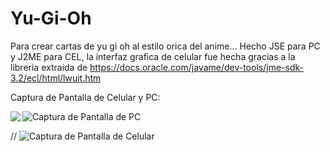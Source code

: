 # Yu-Gi-Oh
Para crear cartas de yu gi oh al estilo orica del anime... Hecho JSE para PC y J2ME para CEL, la interfaz grafica de celular fue hecha gracias a la libreria extraida de https://docs.oracle.com/javame/dev-tools/jme-sdk-3.2/ecl/html/lwuit.htm

Captura de Pantalla de Celular y PC:

<img align="left" src="https://raw.githubusercontent.com/RicardoValladares/Yu-Gi-Oh/master/ScreenShoot-CEL.png">

![Captura de Pantalla de PC](https://raw.githubusercontent.com/RicardoValladares/Yu-Gi-Oh/master/ScreenShoot-PC.png)



// ![Captura de Pantalla de Celular](https://raw.githubusercontent.com/RicardoValladares/Yu-Gi-Oh/master/ScreenShoot-CEL.png) 





